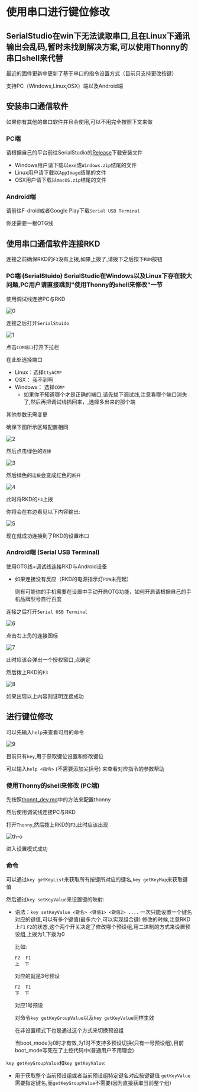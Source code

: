 # 使用串口进行键位修改
## SerialStudio在win下无法读取串口,且在Linux下通讯输出会乱码,暂时未找到解决方案,可以使用Thonny的串口shell来代替
最近的固件更新中更新了基于串口的指令设置方式（目前只支持更改按键）

支持PC（Windows,Linux,OSX）端以及Android端

## 安装串口通信软件

如果你有其他的串口软件并且会使用,可以不用完全按照下文来做

### PC端

请根据自己的平台前往SerialStudio的[Release](https://github.com/Serial-Studio/Serial-Studio/releases)下载安装文件

- Windows用户请下载以`exe`或`Windows.zip`结尾的文件
- Linux用户请下载以`AppImage`结尾的文件
- OSX用户请下载以`macOS.zip`结尾的文件

### Android端

请前往F-droid或者Google Play下载`Serial USB Terminal`

你还需要一根OTG线

## 使用串口通信软件连接RKD

连接之前确保RKD的`F3`没有上拨,如果上拨了,请拨下之后按下`RUN`按钮

### ~~PC端 (SerialStuido)~~ SerialStudio在Windows以及Linux下存在较大问题,PC用户请直接跳到"使用Thonny的shell来修改"一节

使用调试线连接PC与RKD

![0](PICs/cdc_setting/0.png)

连接之后打开`SerialStuido`

![1](PICs/cdc_setting/1.png)

点击`COM端口`打开下拉栏

在此处选择端口
- Linux：选择`ttyACM*`
- OSX： 我不到啊
- Windows： 选择`COM*`
  - 如果你不知道哪个才是正确的端口,请先拔下调试线,注意看哪个端口消失了,然后再把调试线插回来，,选择多出来的那个端

其他参数无需变更

确保下图所示区域配置相同

![2](PICs/cdc_setting/2.png)

然后点击绿色的`连接`

![3](PICs/cdc_setting/3.png)

然后绿色的`连接`会变成红色的`断开`

![4](PICs/cdc_setting/4.png)

此时将RKD的`F3`上拨

你将会在右边看见以下内容输出:

![5](PICs/cdc_setting/5.png)

现在就成功连接到了RKD的设置串口

### Android端 (Serial USB Terminal)

使用OTG线+调试线连接RKD与Android设备

- 如果连接没有反应（RKD的电源指示灯`POW`未亮起）

  则有可能你的手机需要在设置中手动开启OTG功能，如何开启请根据自己的手机品牌型号自行百度

连接之后打开`Serial USB Terminal`

![6](PICs/cdc_setting/6.jpg)

点击右上角的连接图标

![7](PICs/cdc_setting/7.png)

此时应该会弹出一个授权窗口,点确定

然后拨上RKD的`F3`

![8](PICs/cdc_setting/8.jpg)

如果出现以上内容则证明连接成功

## 进行键位修改

可以先输入`help`来查看可用的命令

![9](PICs/cdc_setting/9.png)

目前只有`key`,用于获取键位设置和修改键位

可以输入`help <指令>` (不需要添加尖括号) 来查看对应指令的参数帮助

### 使用Thonny的shell来修改 (PC端)

先按照[thonnt_dev.md](thonny_dev.md)中的方法来配置thonny

然后使用调试线连接PC与RKD

打开`Thonny`,然后拨上RKD的`F3`,此时应该出现

![th-o](PICs/cdc_setting/th-0.png)

进入设置模式成功

### 命令

可以通过`key getKeyList`来获取所有按键所对应的键名,`key getKeyMap`来获取键值

然后通过`key setKeyValue`来设置键的映射:
- 语法：`key setKeyValue <键名> <键值1> <键值2> ....`
  一次只能设置一个键名对应的键值,可以有多个键值(最多六个,可以实现组合键)
  修改的时候,注意RKD上`F1` `F2`的状态,这个两个开关决定了修改哪个预设组,用二进制的方式来设置预设组,上拨为1,下拨为0

  比如:
  ```
  F2  F1
  上  下
  ```
  对应的就是3号预设
  ```
  F2  F1
  下  下
  ```
  对应1号预设
  
  对命令`key getKeyGroupValue`以及`key getKeyValue`同样生效

  在非设置模式下也是通过这个方式来切换预设组

  当boot_mode为0时才有效,为1时不支持多预设切换(只有一号预设组),目前boot_mode写死在了主控代码中(普通用户不用理会)

`key getKeyGroupValue`和`key getKeyValue`:
- 用于获取整个当前预设组或者当前预设组特定键名对应按键键值
  `getKeyValue`需要指定键名,而`getKeyGroupValue`不需要(因为直接获取当前整个组)